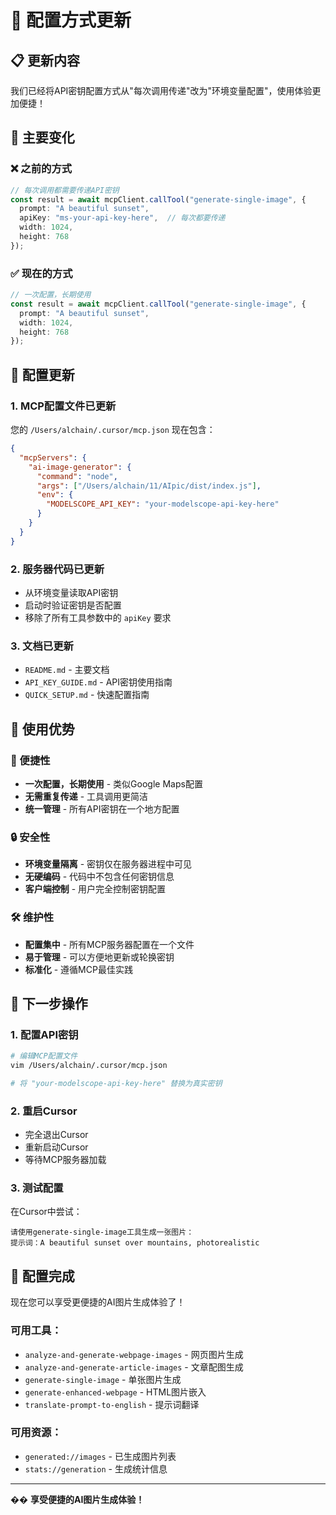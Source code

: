 # 🔄 配置方式更新

## 📋 更新内容

我们已经将API密钥配置方式从"每次调用传递"改为"环境变量配置"，使用体验更加便捷！

## 🔄 主要变化

### ❌ 之前的方式
```typescript
// 每次调用都需要传递API密钥
const result = await mcpClient.callTool("generate-single-image", {
  prompt: "A beautiful sunset",
  apiKey: "ms-your-api-key-here",  // 每次都要传递
  width: 1024,
  height: 768
});
```

### ✅ 现在的方式
```typescript
// 一次配置，长期使用
const result = await mcpClient.callTool("generate-single-image", {
  prompt: "A beautiful sunset",
  width: 1024,
  height: 768
});
```

## 🔧 配置更新

### 1. MCP配置文件已更新
您的 `/Users/alchain/.cursor/mcp.json` 现在包含：

```json
{
  "mcpServers": {
    "ai-image-generator": {
      "command": "node",
      "args": ["/Users/alchain/11/AIpic/dist/index.js"],
      "env": {
        "MODELSCOPE_API_KEY": "your-modelscope-api-key-here"
      }
    }
  }
}
```

### 2. 服务器代码已更新
- 从环境变量读取API密钥
- 启动时验证密钥是否配置
- 移除了所有工具参数中的 `apiKey` 要求

### 3. 文档已更新
- `README.md` - 主要文档
- `API_KEY_GUIDE.md` - API密钥使用指南
- `QUICK_SETUP.md` - 快速配置指南

## 🎯 使用优势

### 📱 便捷性
- **一次配置，长期使用** - 类似Google Maps配置
- **无需重复传递** - 工具调用更简洁
- **统一管理** - 所有API密钥在一个地方配置

### 🔒 安全性
- **环境变量隔离** - 密钥仅在服务器进程中可见
- **无硬编码** - 代码中不包含任何密钥信息
- **客户端控制** - 用户完全控制密钥配置

### 🛠️ 维护性
- **配置集中** - 所有MCP服务器配置在一个文件
- **易于管理** - 可以方便地更新或轮换密钥
- **标准化** - 遵循MCP最佳实践

## 📝 下一步操作

### 1. 配置API密钥
```bash
# 编辑MCP配置文件
vim /Users/alchain/.cursor/mcp.json

# 将 "your-modelscope-api-key-here" 替换为真实密钥
```

### 2. 重启Cursor
- 完全退出Cursor
- 重新启动Cursor
- 等待MCP服务器加载

### 3. 测试配置
在Cursor中尝试：
```
请使用generate-single-image工具生成一张图片：
提示词：A beautiful sunset over mountains, photorealistic
```

## 🎉 配置完成

现在您可以享受更便捷的AI图片生成体验了！

### 可用工具：
- `analyze-and-generate-webpage-images` - 网页图片生成
- `analyze-and-generate-article-images` - 文章配图生成
- `generate-single-image` - 单张图片生成
- `generate-enhanced-webpage` - HTML图片嵌入
- `translate-prompt-to-english` - 提示词翻译

### 可用资源：
- `generated://images` - 已生成图片列表
- `stats://generation` - 生成统计信息

---

�� **享受便捷的AI图片生成体验！** 